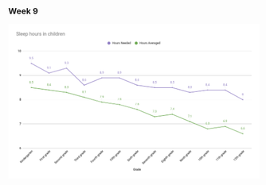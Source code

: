 ### Week 9

![week9](https://raw.githubusercontent.com/cguzzetti/infoVis/master/makeoverMonday/week9/week9.png)
